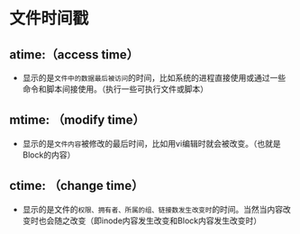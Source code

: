 # 文件时间戳

## atime:（access time）

* 显示的是`文件中的数据最后被访问`的时间，比如系统的进程直接使用或通过一些命令和脚本间接使用。（执行一些可执行文件或脚本）

## mtime: （modify time）

* 显示的是`文件内容`被修改的最后时间，比如用vi编辑时就会被改变。（也就是Block的内容）

## ctime: （change time）

*	显示的是文件的`权限、拥有者、所属的组、链接数发生改变时`的时间。当然当内容改变时也会随之改变（即inode内容发生改变和Block内容发生改变时）
  

